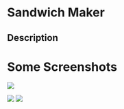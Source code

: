 # Sandwich Maker

## Description

# Some Screenshots
![](https://raw.githubusercontent.com/yitbarekgitore/Sandwich-Maker/master/screenshots/img1.PNG)

![](https://raw.githubusercontent.com/yitbarekgitore/Sandwich-Maker/master/screenshots/img2.PNG)
![](https://raw.githubusercontent.com/yitbarekgitore/Sandwich-Maker/master/screenshots/img3.PNG)